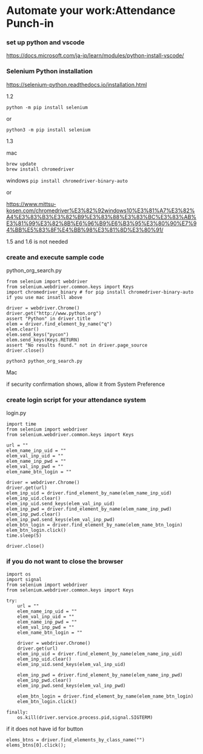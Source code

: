
# Automate your work:Attendance Punch-in

### set up python and vscode
https://docs.microsoft.com/ja-jp/learn/modules/python-install-vscode/


### Selenium Python installation
https://selenium-python.readthedocs.io/installation.html

1.2

`python -m pip install selenium`

or

`python3 -m pip install selenium`

1.3

mac
```
brew update 
brew install chromedriver
```

windows
`pip install chromedriver-binary-auto`

or 

https://www.mittsu-kosen.com/chromedriver%E3%82%92windows10%E3%81%A7%E3%82%A4%E3%83%B3%E3%82%B9%E3%83%88%E3%83%BC%E3%83%AB%E3%81%99%E3%82%8B%E6%96%B9%E6%B3%95%E3%80%90%E7%94%BB%E5%83%8F%E4%BB%98%E3%81%8D%E3%80%91/

1.5 and 1.6 is not needed

###  create and execute sample code

python_org_search.py

```
from selenium import webdriver
from selenium.webdriver.common.keys import Keys
import chromedriver_binary # for pip install chromedriver-binary-auto if you use mac insatll above

driver = webdriver.Chrome()
driver.get("http://www.python.org")
assert "Python" in driver.title
elem = driver.find_element_by_name("q") 
elem.clear()
elem.send_keys("pycon")
elem.send_keys(Keys.RETURN)
assert "No results found." not in driver.page_source
driver.close()
```

`python3 python_org_search.py`

Mac

if security confirmation shows, allow it from System Preference

### create login script for your attendance  system

login.py

```
import time
from selenium import webdriver
from selenium.webdriver.common.keys import Keys

url = ""
elem_name_inp_uid = ""
elem_val_inp_uid = ""
elem_name_inp_pwd = ""
elem_val_inp_pwd = ""
elem_name_btn_login = ""

driver = webdriver.Chrome()
driver.get(url)
elem_inp_uid = driver.find_element_by_name(elem_name_inp_uid) 
elem_inp_uid.clear()
elem_inp_uid.send_keys(elem_val_inp_uid)
elem_inp_pwd = driver.find_element_by_name(elem_name_inp_pwd)
elem_inp_pwd.clear()
elem_inp_pwd.send_keys(elem_val_inp_pwd)
elem_btn_login = driver.find_element_by_name(elem_name_btn_login)
elem_btn_login.click()
time.sleep(5)

driver.close()

```

### if you do not want to close the browser

```
import os
import signal
from selenium import webdriver
from selenium.webdriver.common.keys import Keys

try:
    url = ""
    elem_name_inp_uid = ""
    elem_val_inp_uid = ""
    elem_name_inp_pwd = ""
    elem_val_inp_pwd = ""
    elem_name_btn_login = ""

    driver = webdriver.Chrome()
    driver.get(url)
    elem_inp_uid = driver.find_element_by_name(elem_name_inp_uid) 
    elem_inp_uid.clear()
    elem_inp_uid.send_keys(elem_val_inp_uid)

    elem_inp_pwd = driver.find_element_by_name(elem_name_inp_pwd)
    elem_inp_pwd.clear()
    elem_inp_pwd.send_keys(elem_val_inp_pwd)

    elem_btn_login = driver.find_element_by_name(elem_name_btn_login)
    elem_btn_login.click()
    
finally:
    os.kill(driver.service.process.pid,signal.SIGTERM) 

```

if it does not have id for button

```
elems_btns = driver.find_elements_by_class_name("")
elems_btns[0].click();

```

